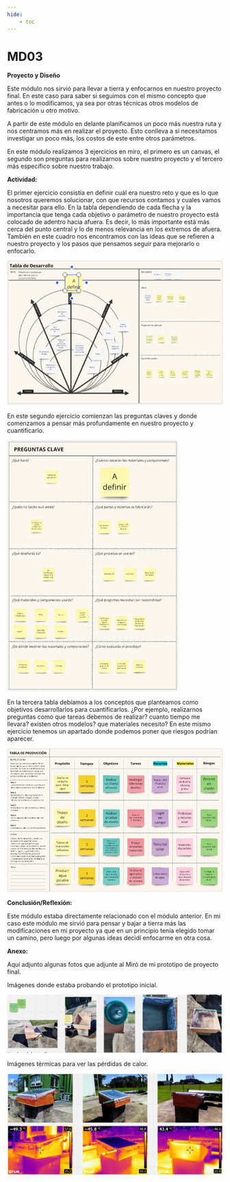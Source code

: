 ```yaml
---
hide:
    - toc
---
```


# MD03

<strong>Proyecto y Diseño</strong>


Este módulo nos sirvió para llevar a tierra y enfocarnos en nuestro proyecto final. En este caso para saber si seguimos con el mismo concepto que antes o lo modificamos, ya sea por otras técnicas otros modelos de fabricación u otro motivo.

A partir de este módulo en delante planificamos un poco más nuestra ruta y nos centramos más en realizar el proyecto. Esto conlleva a si necesitamos investigar un poco más, los costos de este entre otros parámetros.

En este módulo realizamos 3 ejercicios en miro, el primero es un canvas, el segundo son preguntas para realizarnos sobre nuestro proyecto y el tercero más específico sobre nuestro trabajo.

<strong>Actividad:</strong>

El primer ejercicio consistía en definir cuál era nuestro reto y que es lo que nosotros queremos solucionar, con que recursos contamos y cuales vamos a necesitar para ello.
En la tabla dependiendo de cada flecha y la importancia que tenga cada objetivo o parámetro de nuestro proyecto está colocado de adentro hacia afuera. Es decir, lo más importante está más cerca del punto central y lo de menos relevancia en los extremos de afuera.
También en este cuadro nos encontramos con las ideas que se refieren a nuestro proyecto y los pasos que pensamos seguir para mejorarlo o enfocarlo.

![](../images/MD03/Captura.PNG)

En este segundo ejercicio comienzan las preguntas claves y donde comenzamos a pensar más profundamente en nuestro proyecto y cuantificarlo.

![](../images/MD03/Captura1.PNG)

En la tercera tabla debíamos a los conceptos que planteamos como objetivos desarrollarlos para cuantificarlos.
¿Por ejemplo, realizarnos preguntas como que tareas debemos de realizar? cuanto tiempo me llevara? existen otros modelos? que materiales necesito?
En este mismo ejercicio tenemos un apartado donde podemos poner que riesgos podrían aparecer.

![](../images/MD03/Captura2.PNG)



<strong>Conclusión/Reflexión:</strong>


Este módulo estaba directamente relacionado con el módulo anterior. En mi caso este módulo me sirvió para pensar y bajar a tierra más las modificaciones en mi proyecto ya que en un principio tenía elegido tomar un camino, pero luego por algunas ideas decidí enfocarme en otra cosa.


<strong>Anexo:</strong>

Aquí adjunto algunas fotos que adjunte al Miró de mi prototipo de proyecto final.

Imágenes donde estaba probando el prototipo inicial.

![](../images/MD03/fotos.PNG)


Imágenes térmicas para ver las pérdidas de calor.


![](../images/MD03/fotos%20termicas.PNG)
